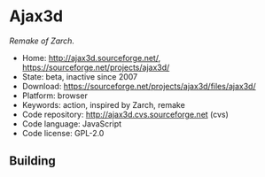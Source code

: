 # Ajax3d

_Remake of Zarch._

- Home: http://ajax3d.sourceforge.net/, https://sourceforge.net/projects/ajax3d/
- State: beta, inactive since 2007
- Download: https://sourceforge.net/projects/ajax3d/files/ajax3d/
- Platform: browser
- Keywords: action, inspired by Zarch, remake
- Code repository: http://ajax3d.cvs.sourceforge.net (cvs)
- Code language: JavaScript
- Code license: GPL-2.0

## Building
